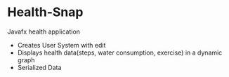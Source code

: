 # Health-Snap
Javafx health application 

* Creates User System with edit
* Displays health data(steps, water consumption, exercise) in a dynamic graph
* Serialized Data

